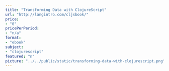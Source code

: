 ```yaml
---
title: "Transforming Data with ClojureScript"
url: "http://langintro.com/cljsbook/"
price: 
- "0"
pricePerPeriod: 
- "n/a"
format: 
- "ebook"
subject: 
- "clojurescript"
featured: "n"
picture: "../../public/static/transforming-data-with-clojurescript.png"
---
```

